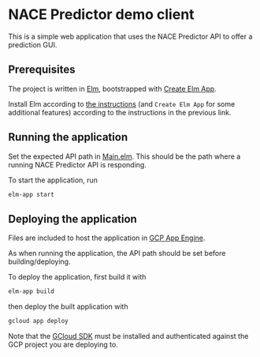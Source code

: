 # NACE Predictor demo client

This is a simple web application that uses the NACE Predictor API to offer a prediction GUI.

## Prerequisites

The project is written in [Elm](https://elm-lang.org/), bootstrapped with [Create Elm App](https://github.com/halfzebra/create-elm-app).

Install Elm according to [the instructions](https://guide.elm-lang.org/install/elm.html) (and `Create Elm App` 
for some additional features) according to the instructions in the previous link.

## Running the application

Set the expected API path in [Main.elm](src/Main.elm).
This should be the path where a running NACE Predictor API is responding.

To start the application, run

```bash
elm-app start
``` 

## Deploying the application 

Files are included to host the application in [GCP App Engine](https://cloud.google.com/appengine/docs/standard/python/getting-started/hosting-a-static-website).

As when running the application, the API path should be set before building/deploying.

To deploy the application, first build it with

```bash
elm-app build
``` 

then deploy the built application with

```bash
gcloud app deploy
```

Note that the [GCloud SDK](https://cloud.google.com/sdk) must be installed and authenticated against the GCP project you are deploying to.
